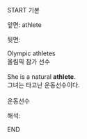 START
기본

앞면:
athlete


뒷면:
<div>Olympic athletes </div><div>올림픽 참가 선수</div><div><br></div><div><div>She is a natural <b>athlete</b>. </div><div>그녀는 타고난 운동선수이다.</div></div><div><br></div><div>운동선수</div>


해석:
<!--ID: 1746614453461-->
END